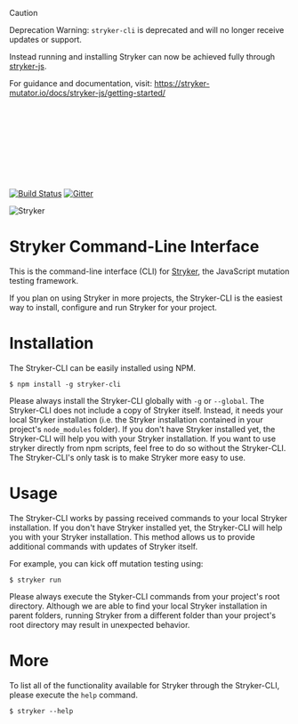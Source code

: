 > [!CAUTION]
> Deprecation Warning: `stryker-cli` is deprecated and will no longer receive updates or support.

Instead running and installing Stryker can now be achieved fully through [stryker-js](https://github.com/stryker-mutator/stryker-js).

For guidance and documentation, visit: https://stryker-mutator.io/docs/stryker-js/getting-started/

<br><br><br><br><br><br><br><br>


[![Build Status](https://travis-ci.org/stryker-mutator/stryker-cli.svg?branch=master)](https://travis-ci.org/stryker-mutator/stryker-cli)
[![Gitter](https://badges.gitter.im/stryker-mutator/stryker.svg)](https://gitter.im/stryker-mutator/stryker?utm_source=badge&utm_medium=badge&utm_campaign=pr-badge)

![Stryker](https://github.com/stryker-mutator/stryker/raw/master/stryker-80x80.png)

# Stryker Command-Line Interface
This is the command-line interface (CLI) for [Stryker](https://stryker-mutator.github.io), the JavaScript mutation testing framework.

If you plan on using Stryker in more projects, the Stryker-CLI is the easiest way to install, configure and run Stryker for your project.


# Installation
The Stryker-CLI can be easily installed using NPM.

```
$ npm install -g stryker-cli
```

Please always install the Stryker-CLI globally with `-g` or `--global`. The Stryker-CLI does not include a copy of Stryker itself. Instead, it needs your local Stryker installation (i.e. the Stryker installation contained in your project's `node_modules` folder). If you don't have Stryker installed yet, the Stryker-CLI will help you with your Stryker installation. If you want to use stryker directly from npm scripts, feel free to do so without the Stryker-CLI. The Stryker-CLI's only task is to make Stryker more easy to use.

# Usage 
The Stryker-CLI works by passing received commands to your local Stryker installation. If you don't have Stryker installed yet, the Stryker-CLI will help you with your Stryker installation. This method allows us to provide additional commands with updates of Stryker itself.

For example, you can kick off mutation testing using:

```
$ stryker run
```

Please always execute the Styker-CLI commands from your project's root directory. Although we are able to find your local Stryker installation in parent folders, running Stryker from a different folder than your project's root directory may result in unexpected behavior.

# More
To list all of the functionality available for Stryker through the Stryker-CLI, please execute the `help` command.

```
$ stryker --help
```